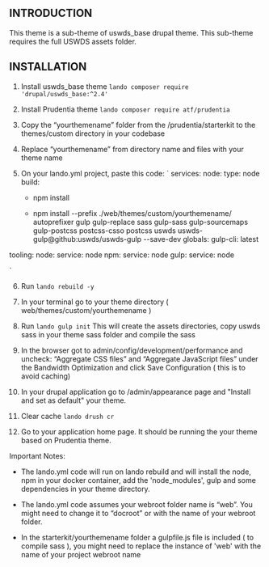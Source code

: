 
INTRODUCTION
------------
This theme is a sub-theme of uswds_base drupal theme. 
This sub-theme requires the full USWDS assets folder.


INSTALLATION
------------
1. Install uswds_base theme 
`lando composer require 'drupal/uswds_base:^2.4'`

2. Install Prudentia theme
`lando composer require atf/prudentia`

3. Copy the “yourthemename” folder from the /prudentia/starterkit to the themes/custom directory in your codebase

4. Replace “yourthemename” from directory name and files with your theme name

5. On your lando.yml project, paste this code:
`
services:
  node:
    type: node
    build:
      - npm install
     
      - npm install --prefix ./web/themes/custom/yourthemename/ autoprefixer gulp gulp-replace sass gulp-sass gulp-sourcemaps gulp-postcss postcss-csso postcss uswds uswds-gulp@github:uswds/uswds-gulp --save-dev
    globals:
      gulp-cli: latest
      
tooling:
  node:
    service: node
  npm:
    service: node
  gulp:
    service: node

`

6. Run `lando rebuild -y`

7. In your terminal go to your theme directory  ( web/themes/custom/yourthemename ) 

8. Run `lando gulp init`
This will create the assets directories, copy uswds sass in your theme sass folder and compile the sass

9. In the browser got to admin/config/development/performance and uncheck: “Aggregate CSS files” and “Aggregate JavaScript files” under the Bandwidth Optimization and click Save Configuration ( this is to avoid caching)

10. In your drupal application go to /admin/appearance page and "Install and set as default" your theme.

11. Clear cache `lando drush cr`

12. Go to your application home page. It should be running the your theme based on Prudentia theme.

Important Notes:
- The lando.yml code will run on lando rebuild and will install the node, npm in your docker container, add the 'node_modules', gulp and some dependencies in your theme  directory.

- The lando.yml code assumes your webroot folder name is “web”. You might need to change it to “docroot” or with the name of your webroot folder. 

- In the starterkit/yourthemename folder a gulpfile.js file is included ( to compile sass ),  you might need to replace  the instance of 'web' with the name of your project webroot name